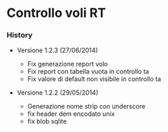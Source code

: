 # Controllo voli RT #

### History

* Versione 1.2.3 (27/06/2014)

  * Fix generazione report volo
  * Fix report con tabella vuota in controllo ta
  * Fix valore di default non visibile in controllo ta

* Versione 1.2.2 (29/05/2014)

  * Generazione nome strip con underscore
  * fix header dem encodato unix
  * fix blob sqlite
